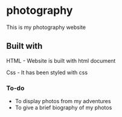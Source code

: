 # photography
This is my photography website

## Built with
HTML - Website is built with html document

Css - It has been styled with css

### To-do
* To display photos from my adventures
* To give a brief biography of my photos
